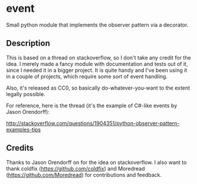 # event

Small python module that implements the observer pattern via a decorator.


## Description

This is based on a thread on stackoverflow, so I don't take any credit for the
idea. I merely made a fancy module with documentation and tests out of it,
since I needed it in a bigger project. It is quite handy and I've been using
it in a couple of projects, which require some sort of event handling.

Also, it's released as CC0, so basically do-whatever-you-want to the extent
legally possible.

For reference, here is the thread (it's the example of C#-like events by Jason
Orendorff):

http://stackoverflow.com/questions/1904351/python-observer-pattern-examples-tips


## Credits

Thanks to Jason Orendorff on for the idea on stackoverflow. I also want to
thank coldfix (https://github.com/coldfix) and Moredread
(https://github.com/Moredread) for contributions and feedback.

